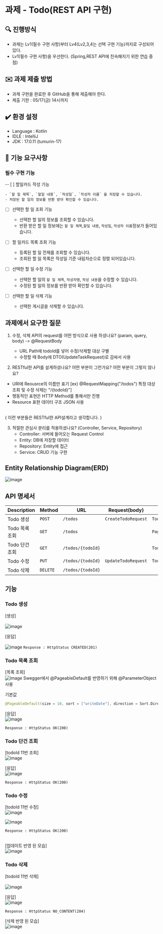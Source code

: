 # 과제 - Todo(REST API 구현)

## 🔍 진행방식


- 과제는  Lv1(필수 구현 사항)부터 Lv4(Lv2,3,4는 선택 구현 기능)까지로 구성되어 있다.
- Lv1(필수 구현 사항)을 우선한다. (Spring,REST API에 친숙해지기 위한 연습 중점)

## ✉️ 과제 제출 방법

- 과제 구현을 완료한 후 GitHub을 통해 제출해야 한다.
- 제출 기한 : 05/17(금) 14시까지
   

## ✔️ 환경 설정

- Language : Kotlin
- IDLE : IntelliJ
- JDK : 17.0.11 (tumurin-17)


## 🚀 기능 요구사항

 ### 필수 구현 기능

-- [ ]  할일카드 작성 기능
        
    - `할 일 제목`, `할일 내용`, `작성일`, `작성자 이름` 을 저장할 수 있습니다.
    - 저장된 할 일의 정보를 반환 받아 확인할 수 있습니다.
- [ ]  선택한 할 일 조회 기능
        
    - 선택한 할 일의 정보를 조회할 수 있습니다.
    - 반환 받은 할 일 정보에는 `할 일 제목`,`할일 내용`, `작성일`, `작성자 이름`정보가 들어있습니다.
- [ ]  할 일카드 목록 조회 기능
        
    - 등록된 할 일 전체를 조회할 수 있습니다.
    - 조회된 할 일 목록은 작성일 기준 내림차순으로 정렬 되어있습니다.
- [ ]  선택한 할 일 수정 기능
        
    - 선택한 할 일의 `할 일 제목`, `작성자명`, `작성 내용`을 수정할 수 있습니다.
    - 수정된 할 일의 정보를 반환 받아 확인할 수 있습니다.
- [ ]  선택한 할 일 삭제 기능
    - 선택한 게시글을 삭제할 수 있습니다.
      
## 과제에서 요구한 질문
1. 수정, 삭제 API의 request를 어떤 방식으로 사용 하셨나요? (param, query, body)
   -> @RequestBody
   - URL Path에 todoId를 넣어 수정/삭제할 대상 구별
   - 수정할 때 Body에 DTO(UpdateTaskRequest)로 감싸서 사용
     </br>
   
2. RESTful한 API를 설계하셨나요? 어떤 부분이 그런가요? 어떤 부분이 그렇지 않나요?
  - URI에 Reousrce의 이름만 표기 [ex) @RequestMapping("/todos") 특정 대상 조회 및 수정 삭제는 "/{todoId}"]
  - 행동적인 표현은 HTTP Method를 통해서만 진행
  - Resource 표현 데이터 구조 JSON 사용</br>
  </br>
 ( 이런 부분들은 RESTful한 API설계라고 생각합니다. )
   
3. 적절한 관심사 분리를 적용하셨나요? (Controller, Service, Repository)
   - Controller: 서버에 들어오는 Request Control
   - Entity: DB에 저장할 데이터
   - Repository: Entity에 접근
   - Service: CRUD 기능 구현
   
## Entity Relationship Diagram(ERD)
![image](https://github.com/Kozy5/Todo/assets/96171308/ba602e2e-b4b3-4bed-a23a-0de2c0391bb5)

## API 명세서
|Description|Method|URL|Request(body)|Response
|---|---|---|---|---|
|Todo 생성|`POST`|`/todos`|`CreateTodoRequest`|`TodoResponse`|
|Todo 목록 조회|`GET`|`/todos`||`Page<TodoResponse>`|
|Todo 단건 조회|`GET`|`/todos/{todoId}`||`TodoResponse`|
|Todo 수정|`PUT`|`/todos/{todoId}`|`UpdateTodoRequest`|`TodoResponse`|
|Todo 삭제|`DELETE`|`/todos/{todoId}`|||

## 기능
### Todo 생성
[생성]     
<br/>
![image](https://github.com/Kozy5/Todo/assets/96171308/3e4d6594-9391-4ce2-94f8-be9baca00fa5)

[응답]   
<br/>
![image](https://github.com/Kozy5/Todo/assets/96171308/3c734c69-296e-4ed9-ac2c-d54fcfb4e546)
`Response : HttpStatus CREATED(201)`
<br/>


### Todo 목록 조회
[목록 조회]
<br/>
![image](https://github.com/Kozy5/Todo/assets/96171308/7ac5410f-a2fe-477e-8c69-5900d1e3cc6c)
Swegger에서 @PageableDefault를 반영하기 위해 @ParameterObject사용

기본값 
```kotlin
@PageableDefault(size = 10, sort = ["writeDate"], direction = Sort.Direction.DESC)
```
[응답]
<br/>
![image](https://github.com/Kozy5/Todo/assets/96171308/c13169d3-9357-444e-91b6-cea6770b623d)

`Response : HttpStatus OK(200)`
<br/>


### Todo 단건 조회
[todoId 11번 조회]
<br/>
![image](https://github.com/Kozy5/Todo/assets/96171308/6cc23923-3076-43ef-86b0-12e5b9e0d1c3)

[응답]
<br/>
![image](https://github.com/Kozy5/Todo/assets/96171308/ade8e21a-e5e5-481d-aa68-5386a8d31be1)

`Response : HttpStatus OK(200)`
<br/>

### Todo 수정
[todoId 11번 수정]
<br/>
![image](https://github.com/Kozy5/Todo/assets/96171308/bb588d52-d581-42d5-83ca-24225c2dfa1b)


![image](https://github.com/Kozy5/Todo/assets/96171308/1da5efdb-9b2c-4c6e-b486-30cdd7f81ede)


`Response : HttpStatus OK(200)`   
<br/>
  
[업데이트 반영 된 모습]
<br/>
![image](https://github.com/Kozy5/Todo/assets/96171308/6c82bc56-3c88-4bdb-a2f2-c2f661245c9b)
<br/>



### Todo 삭제
[todoId 11번 삭제]   
<br/>
![image](https://github.com/Kozy5/Todo/assets/96171308/0ecc6fe8-9a1a-4605-aad1-d44b7471464c)

[응답]
<br/>
![image](https://github.com/Kozy5/Todo/assets/96171308/0c504450-0a21-420e-813a-5d3ccf2a698e)

`Response : HttpStatus NO_CONTENT(204)`
<br/>

[삭제 반영 된 모습]
<br/>
![image](https://github.com/Kozy5/Todo/assets/96171308/8a524874-68a1-4b17-ad94-4a26464eca6e)


